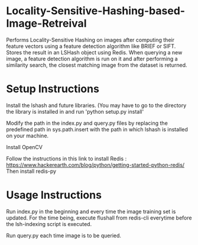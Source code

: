 # Locality-Sensitive-Hashing-based-Image-Retreival
Performs Locality-Sensitive Hashing on images after computing their feature vectors using a feature detection algorithm like BRIEF or SIFT. Stores the result in an LSHash object using Redis. When querying a new image, a feature detection algorithm is run on it and after performing a similarity search, the closest matching image from the dataset is returned.

# Setup Instructions
Install the lshash and future libraries. (You may have to go to the directory the library is installed in and run 'python setup.py install'

Modify the path in the index.py and query.py files by replacing the predefined path in sys.path.insert with the path in which lshash is installed on your machine.

Install OpenCV

Follow the instructions in this link to install Redis : https://www.hackerearth.com/blog/python/getting-started-python-redis/
Then install redis-py

# Usage Instructions
Run index.py in the beginning and every time the image training set is updated. For the time being, execute flushall from redis-cli everytime before the lsh-indexing script is executed.

Run query.py each time image is to be queried.
